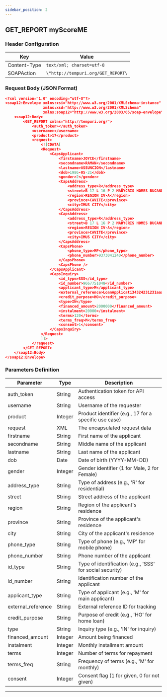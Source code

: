 ```yaml
---
sidebar_position: 2
---
```


## GET_REPORT myScoreME

### Header Configuration

| Key          | Value                              |
| ------------ | ---------------------------------- |
| Content-Type | `text/xml; charset=utf-8`          |
| SOAPAction   | `\"http://tempuri.org/GET_REPORT\` |

### Request Body (JSON Format)

```json
<?xml version="1.0" encoding="utf-8"?>
<soap12:Envelope xmlns:xsi="http://www.w3.org/2001/XMLSchema-instance"
                 xmlns:xsd="http://www.w3.org/2001/XMLSchema"
                 xmlns:soap12="http://www.w3.org/2003/05/soap-envelope">
    <soap12:Body>
        <GET_REPORT xmlns="http://tempuri.org/">
            <auth_token></auth_token>
            <username></username>
            <product>17</product>
            <request>
                <![CDATA[
                <Request>
                    <CapsApplicant>
                        <firstname>JOYCE</firstname>
                        <secondname>RAMAN</secondname>
                        <lastname>ASSUNCION</lastname>
                        <dob>1986-05-21</dob>
                        <gender>2</gender>
                        <CapsAddress>
                            <address_type>R</address_type>
                            <street>B 17 L 16 P 2 MARYCRIS HOMES BUCANDALA 3 CITY OF IMUS CAVITE</street>
                            <region>REGION IV-A</region>
                            <province>CAVITE</province>
                            <city>IMUS CITY</city>
                        </CapsAddress>
                        <CapsAddress>
                            <address_type>R</address_type>
                            <street>B 17 L 16 P 2 MARYCRIS HOMES BUCANDALA 3 CITY OF IMUS CAVITE</street>
                            <region>REGION IV-A</region>
                            <province>CAVITE</province>
                            <city>IMUS CITY</city>
                        </CapsAddress>
                        <CapsPhone>
                            <phone_type>MP</phone_type>
                            <phone_number>9373041240</phone_number>
                        </CapsPhone>
                        <CapsPhone />
                    </CapsApplicant>
                    <CapsInquiry>
                        <id_type>SSS</id_type>
                        <id_number>9667751048</id_number>
                        <applicant_type>M</applicant_type>
                        <external_reference>LoanApplicati34324231231aaa2aa31</external_reference>
                        <credit_purpose>HO</credit_purpose>
                        <type>IN</type>
                        <financed_amount>2000000</financed_amount>
                        <instalment>20000</instalment>
                        <terms>120</terms>
                        <terms_freq>M</terms_freq>
                        <consent>1</consent>
                    </CapsInquiry>
                </Request>
                ]]>
            </request>
        </GET_REPORT>
    </soap12:Body>
</soap12:Envelope>

```

### Parameters Definition

| Parameter          | Type    | Description                                              |
| ------------------ | ------- | -------------------------------------------------------- |
| auth_token         | String  | Authentication token for API access                      |
| username           | String  | Username of the requester                                |
| product            | Integer | Product identifier (e.g., 17 for a specific use case)    |
| request            | XML     | The encapsulated request data                            |
| firstname          | String  | First name of the applicant                              |
| secondname         | String  | Middle name of the applicant                             |
| lastname           | String  | Last name of the applicant                               |
| dob                | Date    | Date of birth (YYYY-MM-DD)                               |
| gender             | Integer | Gender identifier (1 for Male, 2 for Female)             |
| address_type       | String  | Type of address (e.g., 'R' for residential)              |
| street             | String  | Street address of the applicant                          |
| region             | String  | Region of the applicant's residence                      |
| province           | String  | Province of the applicant's residence                    |
| city               | String  | City of the applicant's residence                        |
| phone_type         | String  | Type of phone (e.g., 'MP' for mobile phone)              |
| phone_number       | String  | Phone number of the applicant                            |
| id_type            | String  | Type of identification (e.g., 'SSS' for social security) |
| id_number          | String  | Identification number of the applicant                   |
| applicant_type     | String  | Type of applicant (e.g., 'M' for main applicant)         |
| external_reference | String  | External reference ID for tracking                       |
| credit_purpose     | String  | Purpose of credit (e.g., 'HO' for home loan)             |
| type               | String  | Inquiry type (e.g., 'IN' for inquiry)                    |
| financed_amount    | Integer | Amount being financed                                    |
| instalment         | Integer | Monthly installment amount                               |
| terms              | Integer | Number of terms for repayment                            |
| terms_freq         | String  | Frequency of terms (e.g., 'M' for monthly)               |
| consent            | Integer | Consent flag (1 for given, 0 for not given)              |

---
